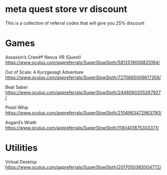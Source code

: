 # meta quest store vr discount
This is a collection of referral codes that will give you 25% discount
# Games
Assassin’s Creed® Nexus VR (Quest)
https://www.oculus.com/appreferrals/SuperSlowSloth/5812519008825194/

Out of Scale: A Kurzgesagt Adventure
https://www.oculus.com/appreferrals/SuperSlowSloth/7270665009617359/

Beat Saber
https://www.oculus.com/appreferrals/SuperSlowSloth/2448060205267927/

Pistol Whip
https://www.oculus.com/appreferrals/SuperSlowSloth/2104963472963790/

Asgard’s Wrath
https://www.oculus.com/appreferrals/SuperSlowSloth/1180401875303371/

# Utilities
Virtual Desktop
https://www.oculus.com/appreferrals/SuperSlowSloth/2017050365004772/
